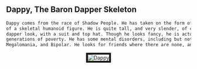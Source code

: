 

## Dappy, The Baron Dapper Skeleton

```markdown
Dappy comes from the race of Shadow People. He has taken on the form of a bone-like structure, in the shape
of a skeletal humanoid figure. He is quite tall, and very slender, of course. He sports his signature 
dapper look, with a suit and top hat. Though he looks fancy, he is actually quite unwealthy and comes from
generations of poverty. He has some mental disorders, including but not limited to: Schizophrenia,
Megalomania, and Bipolar. He looks for friends where there are none, and is always happy to meet new people.
```

<p align="center">
  <img src="https://cdn.discordapp.com/attachments/450502068269088778/450946080524337152/daooewr.png" alt="Dappy" border="5">
</p>
